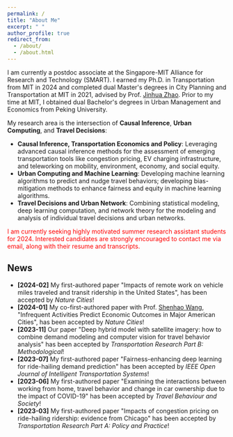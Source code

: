 ```yaml
---
permalink: /
title: "About Me"
excerpt: " "
author_profile: true
redirect_from: 
  - /about/
  - /about.html
---
```


I am currently a postdoc associate at the Singapore-MIT Alliance for Research and Technology (SMART). I earned my Ph.D. in Transportation from MIT in 2024 and completed dual Master's degrees in City Planning and Transportation at MIT in 2021, advised by Prof. [Jinhua Zhao](https://dusp.mit.edu/people/jinhua-zhao). Prior to my time at MIT, I obtained dual Bachelor's degrees in Urban Management and Economics from Peking University.


My research area is the intersection of **Causal Inference**, **Urban Computing**, and **Travel Decisions**:

* **Causal Inference, Transportation Economics and Policy**: Leveraging advanced causal inference methods for the assessment of emerging transportation tools like congestion pricing, EV charging infrastructure, and teleworking on mobility, environment, economy, and social equity.
* **Urban Computing and Machine Learning**: Developing machine learning algorithms to predict and nudge travel behaviors; developing bias-mitigation methods to enhance fairness and equity in machine learning algorithms.
* **Travel Decisions and Urban Network**: Combining statistical modeling, deep learning computation, and network theory for the modeling and analysis of individual travel decisions and urban networks.

<p style="color:red">I am currently seeking highly motivated summer research assistant students for 2024. Interested candidates are strongly encouraged to contact me via email, along with their resume and transcripts. </p>

## News
* **[2024-02]** My first-authored paper "Impacts of remote work on vehicle miles traveled and transit ridership in the United States", has been accepted by <i> Nature Cities</i>!
* **[2024-01]** My co-first-authored paper with Prof. [Shenhao Wang](https://dcp.ufl.edu/urp/people_wang_s/), "Infrequent Activities Predict Economic Outcomes in Major American Cities", has been accepted by <i> Nature Cities</i>!
* **[2023-11]** Our paper  "Deep hybrid model with satellite imagery: how to combine demand modeling and computer vision for travel behavior analysis" has been accepted by <i> Transportation Research Part B: Methodological</i>!
* **[2023-07]** My first-authored paper  "Fairness-enhancing deep learning for ride-hailing demand prediction" has been accepted by <i> IEEE Open Journal of Intelligent Transportation Systems</i>!
* **[2023-06]** My first-authored paper  "Examining the interactions between working from home, travel behavior and change in car ownership due to the impact of COVID-19" has been accepted by <i> Travel Behaviour and Society</i>!
* **[2023-03]** My first-authored paper  "Impacts of congestion pricing on ride-hailing ridership: evidence from Chicago" has been accepted by <i> Transportation Research Part A: Policy and Practice</i>!

<!-- My research focuses on (1) causal inference in urban economics and transportation and (2) enhancing machine learning fairness in transportation planning and policy-making.  My previous research involves using causal inference methods to assess the impacts of emerging transportation tools like congestion pricing, EV charging infrastructure, and teleworking on mobility, environment, economy, and social equity. I am also committed to developing bias-mitigation algorithms to enhance fairness and equity in travel behavior analysis and demand prediction. -->

<!-- <script type="text/javascript" id="clustrmaps" src="//clustrmaps.com/map_v2.js?d=sjs1mJMEY-iiWesXdloOTpmL30elg6qZhqavfpQkTyk"></script> -->

<!-- Google tag (gtag.js) -->
<script async src="https://www.googletagmanager.com/gtag/js?id=G-G0CH6XX06S"></script>
<script>
  window.dataLayer = window.dataLayer || [];
  function gtag(){dataLayer.push(arguments);}
  gtag('js', new Date());

  gtag('config', 'G-G0CH6XX06S');
</script>
